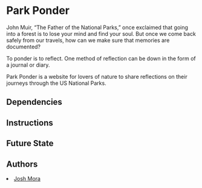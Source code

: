 # Park Ponder

John Muir, “The Father of the National Parks,” once exclaimed that going into a forest is to lose your mind and find your soul.
But once we come back safely from our travels, how can we make sure that memories are documented?

To ponder is to reflect. One method of reflection can be down in the form of a journal or diary.

Park Ponder is a website for lovers of nature to share reflections on their journeys through the US National Parks.

## Dependencies


## Instructions

## Future State

## Authors
<li><a href="https://github.com/joshrmora">Josh Mora</a></li>

